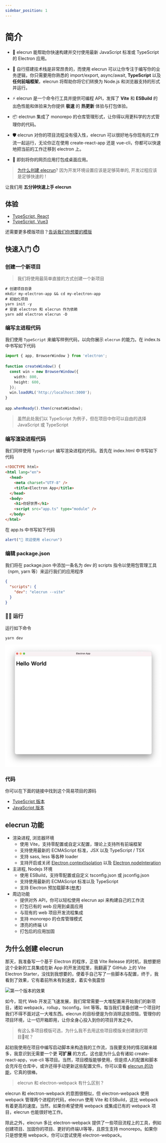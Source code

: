 ```yaml
---
sidebar_position: 1
---
```


# 简介

- 🌈 elecrun 能帮助你快速构建并交付使用最新 JavaScript 标准或 TypeScript 的 Electron 应用。

- 💸 自行搭建技术栈是非常昂贵的，而使用 elecrun 可以让你专注于编写你的业务逻辑，你只需要用你熟悉的 import/export, async/await, **TypeScript** 以及 **任何前端框架**，elecrun 将帮助你将它们转换为 Node.js 和浏览器支持的形式并运行。

- ⚡️ elecrun 是一个命令行工具并提供可编程 API，发挥了 **Vite** 和 **ESBuild** 的出色性能和体验来为你提供 **极速** 的 **热更新** 体验与打包体验。

- 📦 electrun 集成了 monorepo 的仓库管理形式，让你得以用更科学的方式管理你的代码。

- 🛡️ elecrun 对你的项目流程没有侵入性，elecrun 可以很好地与你现有的工作流一起运行，无论你正在使用 create-react-app 还是 vue-cli，你都可以快速地把当前的工作迁移到 electron 上。

- 🔧 即刻将你的网页应用打包成桌面应用。

> [为什么创建 elecrun](#为什么创建-elecrun)? 因为开发环境设置应该是足够简单的, 开发过程应该是足够快速的 !

让我们用 **五分钟快速上手 elecrun**

## 体验

- [TypeScript, React](https://github.com/jctaoo/vite-electron-esbuild-starter)
- [TypeScript, Vue3](https://github.com/jctaoo/electron-vue-starter)



还需要更多模版项目？[告诉我们你想要的模版](https://github.com/jctaoo/electron-run/issues)

## 快速入门 ⏱️

### 创建一个新项目

> 我们将使用最简单直接的方式创建一个新项目

```shell
# 创建项目目录
mkdir my-electron-app && cd my-electron-app
# 初始化项目
yarn init -y
# 安装 electron 和 elecrun 作为依赖
yarn add electron elecrun -D
```

### 编写主进程代码

我们使用 `TypeScript` 来编写样例代码，以向你展示 `elecrun` 的能力。在 index.ts 中书写如下代码

```typescript
import { app, BrowserWindow } from 'electron';

function createWindow() {
  const win = new BrowserWindow({
    width: 800,
    height: 600,
  });
  win.loadURL('http://localhost:3000');
}

app.whenReady().then(createWindow);
```

> 虽然此处我们以 TypeScript 为例子，但在项目中你可以自由的选择 JavaScript 或 TypeScript

### 编写渲染进程代码

我们同样使用 `TypeScript` 编写渲染进程的代码。首先在 index.html 中书写如下代码

```html
<!DOCTYPE html>
<html lang="en">
  <head>
    <meta charset="UTF-8" />
    <title>Electron App</title>
  </head>
  <body>
    <h1>你好世界</h1>
    <script src="app.ts" type="module" />
  </body>
</html>
```

在 app.ts 中书写如下代码

```typescript
alert("👏 欢迎使用 elecrun")
```

### 编辑 package.json

我们将在 package.json 中添加一条名为 dev 的 scripts 指令以使用包管理工具（npm, yarn 等）来运行我们的应用程序

```json
{
  "scripts": {
    "dev": "elecrun --vite"
  }
}
``` 

### 🏃‍♀️ 运行

运行如下命令
```shell
yarn dev
```

![屏幕截图](../../docs/images/screen-shot.webp)

### 代码

你可以在下面的链接中找到这个简易项目的源码

- [TypeScript 版本](https://github.com/jctaoo/electron-run/tree/main/fixtures/demo)
- [JavaScript 版本](https://github.com/jctaoo/electron-run/tree/main/fixtures/simple)

## elecrun 功能

- 渲染进程, 浏览器环境
  - 使用 Vite，支持零配置或自定义配置，理论上支持所有前端框架
  - 支持使用最新的 ECMAScript 标准，JSX 以及 TypeScript / TSX
  - 支持 sass, less 等各种 loader
  - 支持开启或关闭 [Electron contextIsolation](https://www.electronjs.org/docs/tutorial/context-isolation) 以及 [Electron nodeInteration](https://www.electronjs.org/docs/api/browser-window#new-browserwindowoptions)
- 主进程, Nodejs 环境
  - 使用 ESBuild，支持零配置或自定义 tsconfig.json 或 jsconfig.json
  - 支持使用最新的 ECMAScript 标准以及 TypeScript
  - 支持 Electron 预加载脚本([参考](https://www.electronjs.org/docs/api/context-bridge#exposing-node-global-symbols))
- 周边功能
  - 提供对外 API，你可以轻松使用 elecrun api 来构建自己的工作流
  - 打包已有的 web 应用到桌面应用
  - 与现有的 web 项目开发流程集成
  - 支持 monorepo 的仓库管理模式
  - 漂亮的终端 UI
  - 打包后的应用加固

## 为什么创建 elecrun

那天，我准备写一个基于 Electron 的程序，正值 Vite Release 的时机，我想要把这个全新的工具集成在新 App 的开发流程里，我翻遍了 GitHub 上的 Vite Electron Starter，没找到我想要的，便着手自己写了一些脚本与配置，终于，我看到了效果，它有着前所未有到速度，着实令我震惊

![第一个版本的效果](../../new-docs/static/img/demo.gif)

如今，现代 Web 开发正飞速发展，我们常常需要一大堆配置来开始我们的新项目，诸如 webpack，rollup，tsconfig，lint 等等。每当我们准备创建一个项目时我们不得不面对这一大堆东西。elecrun 的目标便是为你消除这些烦恼，管理你的项目环境，让一切开箱即用，让你全身心投入到你的项目开发之中。

> 有这么多项目模版可选，为什么我不去用这些项目模版来创建我的项目呢？

起初我使用在项目中编写启动脚本来构造我的工作流，当我要支持的情况越来越多，我意识到无需要一个更 **可扩展** 的方式，这也是为什么会有诸如 create-react-app，vue-cli 等项目。当然，项目模版能够使用，但是烦人的配置和脚本会充斥在仓库中，或许还得手动更新这些配置文件。你可以查看 [elecrun 的功能](#elecrun-功能)，它真的很棒。

> elecrun 和 electron-webpack 有什么区别？

elecrun 和 electron-webpack 的意图很相似，但 electron-webpack 使用 webpack 管理两个进程的代码，elecrun 使用 Vite 和 ESBuild，这比 webpack 有着更高的速度。当然，如果你希望使用 webpack 或集成已有的 webpack 项目，elecrun 也能很好地工作。

除此之外，elecrun 多比 electron-webpack 提供了一些项目流程上的工具，例如创建项目、加固你的项目、更好的终端UI等等，且原生支持 monorepo。如果你只是想使用 webpack，你可以尝试使用 electron-webpack。




